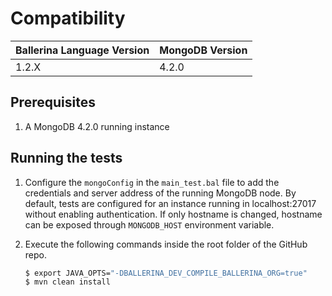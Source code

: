 # Compatibility

| Ballerina Language Version  | MongoDB Version |
| ----------------------------| -------------------------------|
|  1.2.X                      |   4.2.0

## Prerequisites

1. A MongoDB 4.2.0 running instance

## Running the tests

1. Configure the `mongoConfig` in the `main_test.bal` file to add the credentials and server address of the running MongoDB node. By default, tests are configured for an instance running in localhost:27017 without enabling authentication. If only hostname is changed, hostname can be exposed through `MONGODB_HOST` environment variable.

2. Execute the following commands inside the root folder of the GitHub repo.

    ```cmd
    $ export JAVA_OPTS="-DBALLERINA_DEV_COMPILE_BALLERINA_ORG=true"
    $ mvn clean install  
    ```
